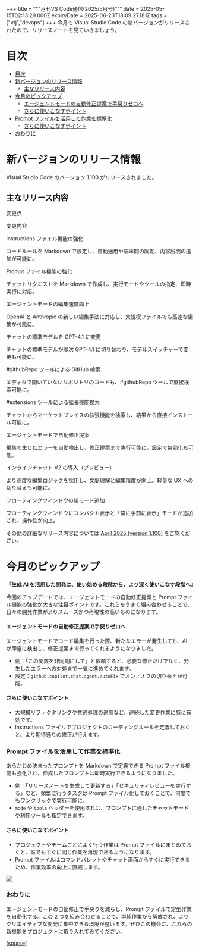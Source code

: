 +++
title = """月刊VS Code通信(2025/5月号)"""
date = 2025-05-15T02:13:29.000Z
expiryDate = 2025-06-23T18:09:27.181Z
tags = ["vtj","devops"]
+++
今月も Visual Studio Code の新バージョンがリリースされたので、リリースノートを見ていきましょう。

目次
==

*   [目次](#目次)
*   [新バージョンのリリース情報](#新バージョンのリリース情報)
    *   [主なリリース内容](#主なリリース内容)
*   [今月のピックアップ](#今月のピックアップ)
    *   [エージェントモードの自動修正提案で手戻りゼロへ](#エージェントモードの自動修正提案で手戻りゼロへ)
    *   [さらに使いこなすポイント](#さらに使いこなすポイント)
*   [Prompt ファイルを活用して作業を標準化](#Prompt-ファイルを活用して作業を標準化)
    *   [さらに使いこなすポイント](#さらに使いこなすポイント-1)
*   [おわりに](#おわりに)

新バージョンのリリース情報
=============

Visual Studio Code のバージョン 1.100 がリリースされました。

主なリリース内容
--------

変更点

変更内容

Instructions ファイル機能の強化

コードルールを Markdown で設定し、自動適用や端末間の同期、内容説明の追加が可能に。

Prompt ファイル機能の強化

チャットリクエストを Markdown で作成し、実行モードやツールの指定、即時実行に対応。

エージェントモードの編集速度向上

OpenAI と Anthropic の新しい編集手法に対応し、大規模ファイルでも高速な編集が可能に。

チャットの標準モデルを GPT-4.1 に変更

チャットの標準モデルが順次 GPT-4.1 に切り替わり、モデルスイッチャーで変更も可能に。

#githubRepo ツールによる GitHub 検索

エディタで開いていないリポジトリのコードも、#githubRepo ツールで直接検索可能に。

#extensions ツールによる拡張機能検索

チャットからマーケットプレイスの拡張機能を検索し、結果から直接インストール可能に。

エージェントモードで自動修正提案

編集で生じたエラーを自動検出し、修正提案まで実行可能に。設定で無効化も可能。

インラインチャット V2 の導入（プレビュー）

より高度な編集ロジックを採用し、文脈理解と編集精度が向上。軽量な UX への切り替えも可能に。

フローティングウィンドウの新モード追加

フローティングウィンドウにコンパクト表示と「常に手前に表示」モードが追加され、操作性が向上。

その他の詳細なリリース内容については [April 2025 (version 1.100)](https://code.visualstudio.com/updates/v1_100) をご覧ください。

今月のピックアップ
=========

**『生成 AI を活用した開発は、使い始める段階から、より深く使いこなす段階へ』**

今回のアップデートでは、エージェントモードの自動修正提案と Prompt ファイル機能の強化が大きな注目ポイントです。これらをうまく組み合わせることで、日々の開発作業がよりスムーズかつ再現性の高いものになります。

#### エージェントモードの自動修正提案で手戻りゼロへ

エージェントモードでコード編集を行った際、新たなエラーが発生しても、AI が即座に検出し、修正提案まで行ってくれるようになりました。

*   例：「この関数を非同期にして」と依頼すると、必要な修正だけでなく、発生したエラーへの対処まで一気に進めてくれます。
*   設定：`github.copilot.chat.agent.autoFix` でオン／オフの切り替えが可能。

#### さらに使いこなすポイント

*   大規模リファクタリングや共通処理の適用など、連続した変更作業に特に有効です。
*   Instructions ファイルでプロジェクトのコーディングルールを定義しておくと、より期待通りの修正が行えます。

### Prompt ファイルを活用して作業を標準化

あらかじめ決まったプロンプトを Markdown で定義できる Prompt ファイル機能も強化され、作成したプロンプトは即時実行できるようになりました。

*   例：「リリースノートを生成して更新する」「セキュリティレビューを実行する」など、頻繁に行うタスクは Prompt ファイル化しておくことで、何度でもワンクリックで実行可能に。
*   `mode` や `tools` ヘッダーを使用すれば、プロンプトに適したチャットモードや利用ツールも指定できます。

#### さらに使いこなすポイント

*   プロジェクトやチームごとによく行う作業は Prompt ファイルにまとめておくと、誰でもすぐに同じ作業を再現できるようになります。
*   Prompt ファイルはコマンドパレットやチャット画面からすぐに実行できるため、作業効率の向上に直結します。

![](https://cdn-ak.f.st-hatena.com/images/fotolife/v/virtualtech/20250515/20250515111330.png)

### おわりに

エージェントモードの自動修正で手戻りを減らし、Prompt ファイルで定型作業を自動化する。この 2 つを組み合わせることで、単純作業から解放され、よりクリエイティブな開発に集中できる環境が整います。ぜひこの機会に、これらの新機能をプロジェクトに取り入れてみてください。

[[source]](https://devops-blog.virtualtech.jp/entry/20250515/1747275209)
